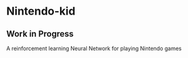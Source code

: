 # Nintendo-kid

## Work in Progress
A reinforcement learning Neural Network for playing Nintendo games
